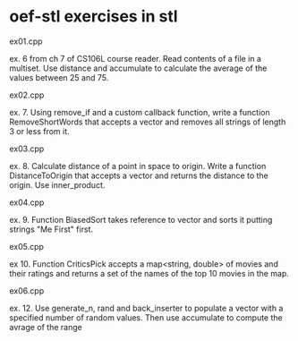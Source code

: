 # oef-stl exercises in stl 

ex01.cpp

ex. 6 from ch 7 of CS106L course
reader. Read contents of a file in a multiset. Use distance and
accumulate to calculate the average of the values between 25 and 75.

ex02.cpp

ex. 7. Using remove_if and a custom callback function, write a function RemoveShortWords that
accepts a vector<string> and removes all strings of length 3 or less from it.

ex03.cpp

ex. 8. Calculate distance of a point in space to origin.  Write a function DistanceToOrigin that
accepts a vector<double> and returns the distance to the origin. Use inner_product.

ex04.cpp

ex. 9. Function BiasedSort takes reference to vector<string> and sorts it
putting strings "Me First" first.

ex05.cpp

ex 10. Function CriticsPick accepts a map<string, double> of movies and their
ratings and returns a set<string> of the names of the top 10 movies in the map.

ex06.cpp

ex. 12. Use generate_n, rand and back_inserter to populate a vector
with a specified number of random values. Then use accumulate to
compute the avrage of the range
